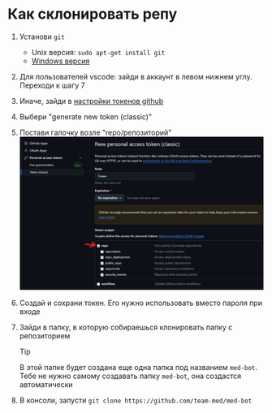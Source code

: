 # Как склонировать репу

1. Установи `git`

    - Unix версия: `sudo apt-get install git`
    - [Windows версия](https://git-scm.com/downloads/win)

2. Для пользователей vscode: зайди в аккаунт в левом нижнем углу. Переходи к шагу 7

3. Иначе, зайди в [настройки токенов github](https://github.com/settings/tokens)

4. Выбери "generate new token (classic)"

5. Постави галочку возле "repo/репозиторий"
   ![repo](./media/img-3.png)

6. Создай и сохрани токен. Его нужно использовать вместо пароля при входе

7. Зайди в папку, в которую собираешься клонировать папку с репозиторием

    > [!TIP]
    > В этой папке будет создана еще одна папка под названием `med-bot`.
    > Тебе не нужно самому создавать папку `med-bot`, она создастся автоматически

8. В консоли, запусти `git clone https://github.com/team-med/med-bot`
